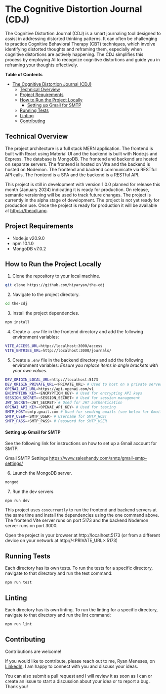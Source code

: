 # The Cognitive Distortion Journal (CDJ)

The Cognitive Distortion Journal (CDJ) is a smart journaling tool designed to assist in addressing distorted thinking patterns. It can often be challenging to practice Cognitive Behavioral Therapy (CBT) techniques, which involve identifying distorted thoughts and reframing them, especially when cognitive distortions are actively happening. The CDJ simplifies this process by employing AI to recognize cognitive distortions and guide you in reframing your thoughts effectively.

**Table of Contents**
- [The Cognitive Distortion Journal (CDJ)](#the-cognitive-distortion-journal-cdj)
  - [Technical Overview](#technical-overview)
  - [Project Requirements](#project-requirements)
  - [How to Run the Project Locally](#how-to-run-the-project-locally)
    - [Setting up Gmail for SMTP](#setting-up-gmail-for-smtp)
  - [Running Tests](#running-tests)
  - [Linting](#linting)
  - [Contributing](#contributing)

## Technical Overview

The project architecture is a full stack MERN application. The frontend is built with React using Material UI and the backend is built with Node.js and Express. The database is MongoDB. The frontend and backend are hosted on separate servers. The frontend is hosted on Vite and the backend is hosted on Nodemon. The frontend and backend communicate via RESTful API calls. The frontend is a SPA and the backend is a RESTful API.

This project is still in development with version 1.0.0 planned for release this month (January 2024) indicating it is ready for production. On release, semantic versioning will be used to track future changes. The project is currently in the alpha stage of development. The project is not yet ready for production use. Once the project is ready for production it will be available at https://thecdj.app.

## Project Requirements

- Node.js v20.9.0
- npm 10.1.0
- MongoDB v7.0.2

## How to Run the Project Locally

1. Clone the repository to your local machine.

```sh
git clone https://github.com/hiyaryan/the-cdj
```

2. Navigate to the project directory.
```sh
cd the-cdj
```

3. Install the project dependencies.
```sh
npm install
```

4. Create a `.env` file in the frontend directory and add the following environment variables:
```sh
VITE_ACCESS_URL=http://localhost:3000/access
VITE_ENTRIES_URL=http://localhost:3000/journals/
```

5. Create a `.env` file in the backend directory and add the following environment variables:
*Ensure you replace items in angle brackets with your own values.*

```sh
DEV_ORIGIN_LOCAL_URL=http://localhost:5173
DEV_ORIGIN_PRIVATE_URL=<PRIVATE_URL> # Used to host on a private server within the same network
OPENAI_API_URL=https://api.openai.com/v1
ENCRYPTION_KEY=<ENCRYPTION_KEY> # Used for encrypting API keys
SESSION_SECRET=<SESSION_SECRET> # Used for session management
JWT_SECRET=<JWT_SECRET> # Used for JWT authentication
OPENAI_API_KEY=<OPENAI_API_KEY> # Used for testing
SMTP_HOST=smtp.gmail.com # Used for sending emails (see below for Gmail setup)
SMTP_USER=<SMTP_USER> # Username for SMTP_HOST
SMTP_PASS=<SMTP_PASS> # Password for SMTP_USER
```

#### Setting up Gmail for SMTP
See the following link for instructions on how to set up a Gmail account for SMTP.

Gmail SMTP Settings https://www.saleshandy.com/smtp/gmail-smtp-settings/

6. Launch the MongoDB server.
```sh
mongod
```

7. Run the dev servers
```sh
npm run dev
```

This project uses `concurrently` to run the frontend and backend servers at the same time and install the dependencies using the one command above. The frontend Vite server runs on port 5173 and the backend Nodemon server runs on port 3000.

Open the project in your browser at http://localhost:5173 (or from a different device on your network at http://<PRIVATE_URL>:5173)

## Running Tests
Each directory has its own tests. To run the tests for a specific directory, navigate to that directory and run the test command:
```sh
npm run test
```

## Linting
Each directory has its own linting. To run the linting for a specific directory, navigate to that directory and run the lint command:
```sh
npm run lint
```

## Contributing
Contributions are welcome! 

If you would like to contribute, please reach out to me, Ryan Meneses, on [LinkedIn](#https://www.linkedin.com/in/ryan-james-meneses/). I am happy to connect with you and discuss your ideas.

You can also submit a pull request and I will review it as soon as I can or create an issue to start a discussion about your idea or to report a bug. Thank you!